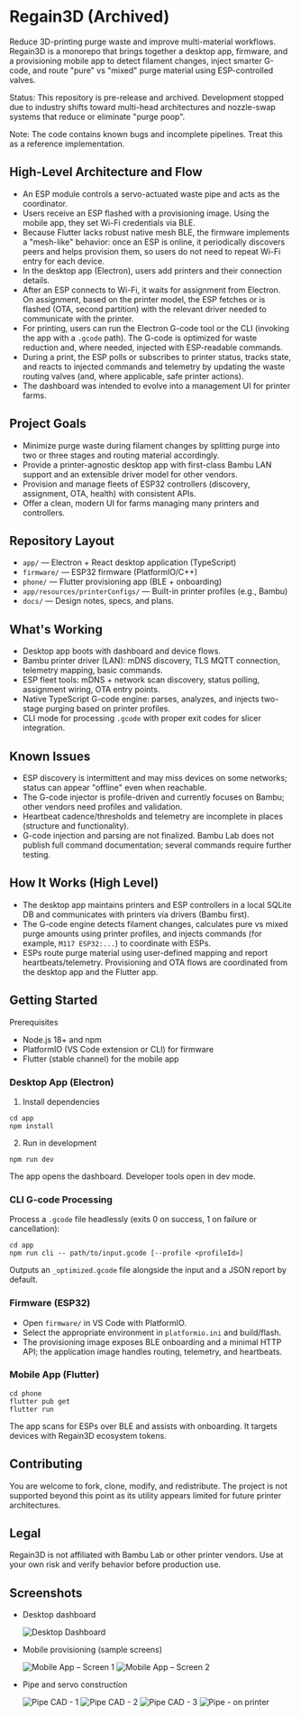 # Regain3D (Archived)

Reduce 3D-printing purge waste and improve multi-material workflows. Regain3D is a monorepo that brings together a desktop app, firmware, and a provisioning mobile app to detect filament changes, inject smarter G-code, and route "pure" vs "mixed" purge material using ESP-controlled valves.

Status: This repository is pre-release and archived. Development stopped due to industry shifts toward multi-head architectures and nozzle-swap systems that reduce or eliminate "purge poop".

Note: The code contains known bugs and incomplete pipelines. Treat this as a reference implementation.

## High-Level Architecture and Flow

- An ESP module controls a servo-actuated waste pipe and acts as the coordinator.
- Users receive an ESP flashed with a provisioning image. Using the mobile app, they set Wi-Fi credentials via BLE.
- Because Flutter lacks robust native mesh BLE, the firmware implements a "mesh-like" behavior: once an ESP is online, it periodically discovers peers and helps provision them, so users do not need to repeat Wi-Fi entry for each device.
- In the desktop app (Electron), users add printers and their connection details.
- After an ESP connects to Wi-Fi, it waits for assignment from Electron. On assignment, based on the printer model, the ESP fetches or is flashed (OTA, second partition) with the relevant driver needed to communicate with the printer.
- For printing, users can run the Electron G-code tool or the CLI (invoking the app with a `.gcode` path). The G-code is optimized for waste reduction and, where needed, injected with ESP-readable commands.
- During a print, the ESP polls or subscribes to printer status, tracks state, and reacts to injected commands and telemetry by updating the waste routing valves (and, where applicable, safe printer actions).
- The dashboard was intended to evolve into a management UI for printer farms.

## Project Goals

- Minimize purge waste during filament changes by splitting purge into two or three stages and routing material accordingly.
- Provide a printer-agnostic desktop app with first-class Bambu LAN support and an extensible driver model for other vendors.
- Provision and manage fleets of ESP32 controllers (discovery, assignment, OTA, health) with consistent APIs.
- Offer a clean, modern UI for farms managing many printers and controllers.

## Repository Layout

- `app/` — Electron + React desktop application (TypeScript)
- `firmware/` — ESP32 firmware (PlatformIO/C++)
- `phone/` — Flutter provisioning app (BLE + onboarding)
- `app/resources/printerConfigs/` — Built-in printer profiles (e.g., Bambu)
- `docs/` — Design notes, specs, and plans.

## What's Working

- Desktop app boots with dashboard and device flows.
- Bambu printer driver (LAN): mDNS discovery, TLS MQTT connection, telemetry mapping, basic commands.
- ESP fleet tools: mDNS + network scan discovery, status polling, assignment wiring, OTA entry points.
- Native TypeScript G-code engine: parses, analyzes, and injects two-stage purging based on printer profiles.
- CLI mode for processing `.gcode` with proper exit codes for slicer integration.

## Known Issues

- ESP discovery is intermittent and may miss devices on some networks; status can appear "offline" even when reachable.
- The G-code injector is profile-driven and currently focuses on Bambu; other vendors need profiles and validation.
- Heartbeat cadence/thresholds and telemetry are incomplete in places (structure and functionality).
- G-code injection and parsing are not finalized. Bambu Lab does not publish full command documentation; several commands require further testing.

## How It Works (High Level)

- The desktop app maintains printers and ESP controllers in a local SQLite DB and communicates with printers via drivers (Bambu first).
- The G-code engine detects filament changes, calculates pure vs mixed purge amounts using printer profiles, and injects commands (for example, `M117 ESP32:...`) to coordinate with ESPs.
- ESPs route purge material using user-defined mapping and report heartbeats/telemetry. Provisioning and OTA flows are coordinated from the desktop app and the Flutter app.

## Getting Started

Prerequisites

- Node.js 18+ and npm
- PlatformIO (VS Code extension or CLI) for firmware
- Flutter (stable channel) for the mobile app

### Desktop App (Electron)

1) Install dependencies

```
cd app
npm install
```

2) Run in development

```
npm run dev
```

The app opens the dashboard. Developer tools open in dev mode.

### CLI G-code Processing

Process a `.gcode` file headlessly (exits 0 on success, 1 on failure or cancellation):

```
cd app
npm run cli -- path/to/input.gcode [--profile <profileId>]
```

Outputs an `_optimized.gcode` file alongside the input and a JSON report by default.

### Firmware (ESP32)

- Open `firmware/` in VS Code with PlatformIO.
- Select the appropriate environment in `platformio.ini` and build/flash.
- The provisioning image exposes BLE onboarding and a minimal HTTP API; the application image handles routing, telemetry, and heartbeats.

### Mobile App (Flutter)

```
cd phone
flutter pub get
flutter run
```

The app scans for ESPs over BLE and assists with onboarding. It targets devices with Regain3D ecosystem tokens.

## Contributing

You are welcome to fork, clone, modify, and redistribute. The project is not supported beyond this point as its utility appears limited for future printer architectures.

## Legal

Regain3D is not affiliated with Bambu Lab or other printer vendors. Use at your own risk and verify behavior before production use.

## Screenshots

- Desktop dashboard

  ![Desktop Dashboard](docs/electron_dashboard.png)

- Mobile provisioning (sample screens)

  ![Mobile App – Screen 1](docs/phone1.png)
  ![Mobile App – Screen 2](docs/phone2.png)

- Pipe and servo construction
  
  ![Pipe CAD - 1](docs/cad1.png)
  ![Pipe CAD - 2](docs/cad3.png)
  ![Pipe CAD - 3](docs/cad2.png)
  ![Pipe - on printer](docs/irl.jpg)
